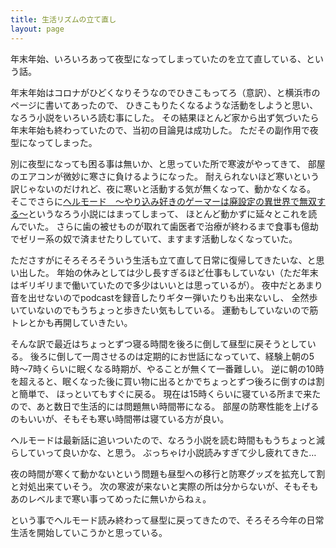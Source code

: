 ```yaml
---
title: 生活リズムの立て直し
layout: page
---
```

年末年始、いろいろあって夜型になってしまっていたのを立て直している、という話。

年末年始はコロナがひどくなりそうなのでひきこもってろ（意訳）、と横浜市のページに書いてあったので、
ひきこもりたくなるような活動をしようと思い、なろう小説をいろいろ読む事にした。
その結果ほとんど家から出ず気づいたら年末年始も終わっていたので、当初の目論見は成功した。
ただその副作用で夜型になってしまった。

別に夜型になっても困る事は無いか、と思っていた所で寒波がやってきて、
部屋のエアコンが微妙に寒さに負けるようになった。
耐えられないほど寒いという訳じゃないのだけれど、夜に寒いと活動する気が無くなって、動かなくなる。
そこでさらに[ヘルモード　～やり込み好きのゲーマーは廃設定の異世界で無双する～](https://ncode.syosetu.com/n3669fw/)というなろう小説にはまってしまって、
ほとんど動かずに延々とこれを読んでいた。
さらに歯の被せものが取れて歯医者で治療が終わるまで食事も億劫でゼリー系の奴で済ませたりしていて、ますます活動しなくなっていた。

たださすがにそろそろそういう生活も立て直して日常に復帰してきたいな、と思い出した。
年始の休みとしては少し長すぎるほど仕事もしていない（ただ年末はギリギリまで働いていたので多少はいいとは思っているが）。
夜中だとあまり音を出せないのでpodcastを録音したりギター弾いたりも出来ないし、
全然歩いていないのでもうちょっと歩きたい気もしている。
運動もしていないので筋トレとかも再開していきたい。

そんな訳で最近はちょっとずつ寝る時間を後ろに倒して昼型に戻そうとしている。
後ろに倒して一周させるのは定期的にお世話になっていて、経験上朝の5時〜7時くらいに眠くなる時期が、やることが無くて一番難しい。
逆に朝の10時を超えると、眠くなった後に買い物に出るとかでちょっとずつ後ろに倒すのは割と簡単で、
ほっといてもすぐに戻る。
現在は15時くらいに寝ている所まで来たので、あと数日で生活的には問題無い時間帯になる。
部屋の防寒性能を上げるのもいいが、そもそも寒い時間帯は寝ている方が良い。

ヘルモードは最新話に追いついたので、なろう小説を読む時間ももうちょっと減らしていって良いかな、と思う。
ぶっちゃけ小説読みすぎて少し疲れてきた…

夜の時間が寒くて動かないという問題も昼型への移行と防寒グッズを拡充して割と対処出来ていそう。
次の寒波が来ないと実際の所は分からないが、そもそもあのレベルまで寒い事ってめったに無いからねぇ。

という事でヘルモード読み終わって昼型に戻ってきたので、そろそろ今年の日常生活を開始していこうかと思っている。